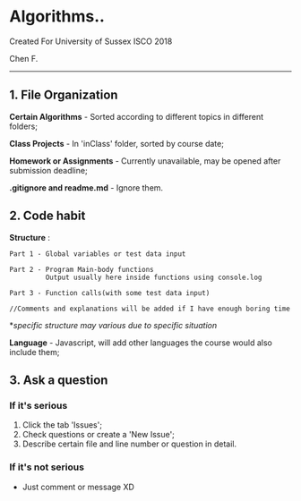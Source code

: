 # Algorithms..
Created For University of Sussex ISCO 2018

Chen F.

---
## 1. File Organization
**Certain Algorithms** - Sorted according to different topics in different folders;

**Class Projects** - In 'inClass' folder, sorted by course date;

**Homework or Assignments** - Currently unavailable, may be opened after submission deadline;

**.gitignore and readme.md** - Ignore them.

## 2. Code habit

**Structure** :
```
Part 1 - Global variables or test data input

Part 2 - Program Main-body functions
         Output usually here inside functions using console.log

Part 3 - Function calls(with some test data input)

//Comments and explanations will be added if I have enough boring time
```
**specific structure may various due to specific situation*

**Language** - Javascript, will add other languages the course would also include them;

## 3. Ask a question

### If it's serious
 1. Click the tab 'Issues';
 2. Check questions or create a 'New Issue';
 3. Describe certain file and line number or question in detail.

### If it's not serious
 * Just comment or message XD